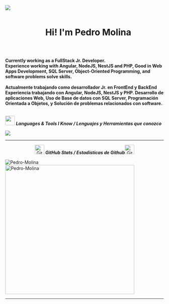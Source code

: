 <img src="https://user-images.githubusercontent.com/73097560/115834477-dbab4500-a447-11eb-908a-139a6edaec5c.gif">

<!--h1 without bottom border-->
<div id="user-content-toc">
  <ul align="center">
    <summary><h1 style="display: inline-block">Hi! I'm Pedro Molina</h1></summary>
  </ul>
</div>

<div align=left>
    <br>
    <p>
        <strong>
            Currently working as a FullStack Jr. Developer.<br>
            Experience working with Angular, NodeJS, NestJS and PHP, Good in Web Apps Development, SQL Server, Object-Oriented Programming, and software problems solve skills.<br><br>
        </strong>
        <strong>
            Actualmente trabajando como desarrollador Jr. en FrontEnd y BackEnd<br>
            Experiencia trabajando con Angular, NodeJS, NestJS y PHP. Desarrollo de aplicaciones Web, Uso de Base de datos con SQL Server, Programación Orientada a Objetos, y Solución de problemas relacionados con software.<br><br>
        </strong>
    </p>
</div>

<img src="https://github.com/TheDudeThatCode/TheDudeThatCode/blob/master/Assets/Developer.gif" width="30px">&nbsp;***Languages & Tools I Know / Lenguajes y Herramientas que conozco***
<p align="left">

<p align="left">
  <a href="https://skillicons.dev">
    <img src="https://skillicons.dev/icons?i=js,angular,ts,nodejs,nestjs,react,express,html,bootstrap,css,tailwind,php,figma,github,mongodb,mysql,postman,vscode,git,cpp&perline=10" />
  </a>
</p>


<!--- stats (start) -->

<hr>
<p align="center">
<img src="https://media.giphy.com/media/8UHRm5oY4k4FDxq5QG/giphy.gif" width="30px" alt="GitHub-Status"/>&nbsp;<i><b>GitHub Stats / Estadísticas de Github</b></i><img src="https://media.giphy.com/media/8UHRm5oY4k4FDxq5QG/giphy.gif" width="30px" alt="GitHub-Status"/></p>
<div>
  <p><img align="left" src="https://github-readme-stats.vercel.app/api/top-langs?username=pedromolina351&show_icons=true&locale=en&layout=compact&theme=dark" alt="Pedro-Molina" /></p>
  <p>&nbsp;<img align="center" src="https://github-readme-stats.vercel.app/api?username=pedromolina351&show_icons=true&locale=en&theme=dark" alt="Pedro-Molina" width="410" /></p>
</div>
<hr>

